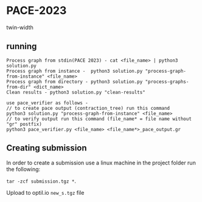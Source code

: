 # PACE-2023
twin-width
## running
```
Process graph from stdin(PACE 2023) - cat <file_name> | python3 solution.py
Process graph from instance -  python3 solution.py "process-graph-from-instance" <file_name>
Process graph from directory - python3 solution.py "process-graphs-from-dir" <dict_name>
Clean results - python3 solution.py "clean-results"

use pace_verifier as follows -
// to create pace output (contraction_tree) run this command
python3 solution.py "process-graph-from-instance" <file_name>
// to verify output run this command (file_name* = file name without "gr" postfix)
python3 pace_verifier.py <file_name> <file_name*>_pace_output.gr

```

## Creating submission
In order to create a submission use a linux machine in the project folder run the following:

`tar -zcf submission.tgz *`.

Upload to optil.io `new_s.tgz` file
